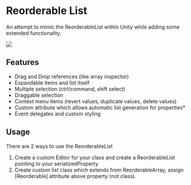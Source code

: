 # Reorderable List

An attempt to mimic the ReorderableList within Unity while adding some extended functionality.

![](https://github.com/LeLocTai/Unity-Reorderable-List/blob/master/Screenshots/screenshot.jpg)

## Features

* Drag and Drop references (like array inspector)
* Expandable items and list itself
* Multiple selection (ctrl/command, shift select)
* Draggable selection
* Context menu items (revert values, duplicate values, delete values)
* Custom attribute which allows automatic list generation for properties*
* Event delegates and custom styling

## Usage

There are 2 ways to use the ReorderableList
1. Create a custom Editor for your class and create a ReorderableList pointing to your serializedProperty
2. Create custom list class which extends from ReorderableArray<T>, assign [Reorderable] attribute above property (not class).
